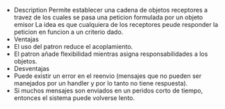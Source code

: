 * Description
  Permite establecer una cadena de objetos receptores a travez de los cuales se pasa una peticion formulada por un objeto emisor
  La idea es que cualquiera de los receptores peude responder la peticion en funcion a un criterio dado.
 * Ventajas
 * El uso del patron reduce el acoplamiento.
 * El patron añade flexibilidad mientras asigna responsabilidades a los objetos.
 * Desventajas
 * Puede existir un error en el reenvio (mensajes que no pueden ser manejados por un handler y por lo tanto no tiene respuesta).
 * Si muchos mensajes son enviados en un peridos corto de tiempo, entonces el sistema puede volverse lento.
  
